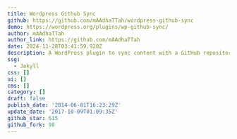 ```yaml
---
title: Wordpress Github Sync
github: https://github.com/mAAdhaTTah/wordpress-github-sync
demo: https://wordpress.org/plugins/wp-github-sync/
author: mAAdhaTTah
author_link: https://github.com/mAAdhaTTah
date: 2024-11-28T03:41:59.920Z
description: A WordPress plugin to sync content with a GitHub repository (or Jekyll site)
ssg:
  - Jekyll
css: []
ui: []
cms: []
category: []
draft: false
publish_date: '2014-06-01T16:23:29Z'
update_date: '2017-10-09T01:09:35Z'
github_star: 615
github_fork: 98
---
```

